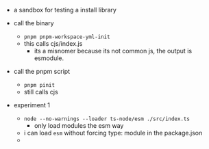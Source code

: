 * a sandbox for testing a install library

* call the binary
  * `pnpm pnpm-workspace-yml-init`
  * this calls cjs/index.js
    * its a misnomer because its not common js, the output is esmodule.
* call the pnpm script
  * `pnpm pinit`
  * still calls cjs

* experiment 1
  * `node --no-warnings --loader ts-node/esm ./src/index.ts`
    * only load modules the esm way
  * i can load `esm` without forcing type: module in the package.json
  *
